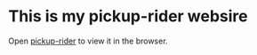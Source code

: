 # This is my pickup-rider websire





Open [pickup-rider](https://picup-rider.web.app/) to view it in the browser.

